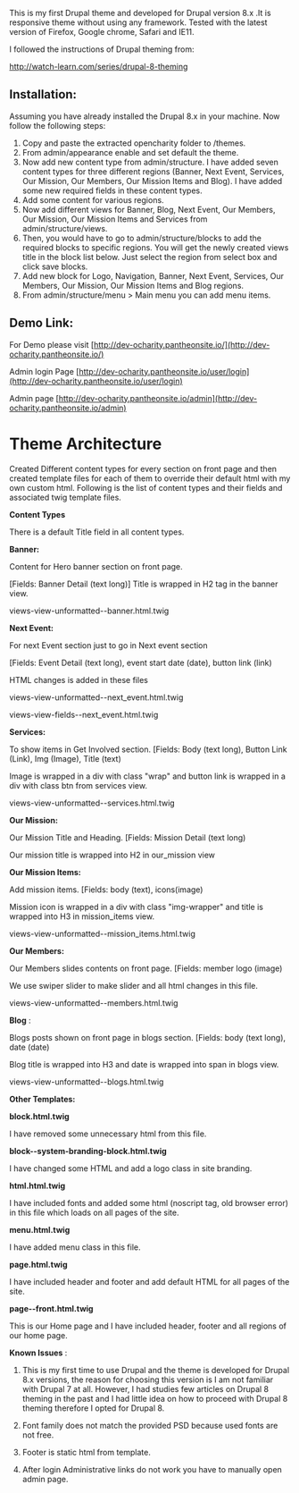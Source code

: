 This is my first Drupal theme and developed for Drupal version 8.x .It is responsive theme without using any framework. Tested with the latest version of Firefox, Google chrome, Safari and IE11.

I followed the instructions of Drupal theming from:

http://watch-learn.com/series/drupal-8-theming

## **Installation:**

Assuming you have already installed the Drupal 8.x in your machine. Now follow the following steps:

1. Copy and paste the extracted opencharity folder to /themes.
2. From admin/appearance enable and set default the theme.
3. Now add new content type from admin/structure. I have added seven content types for three different regions (Banner, Next Event, Services, Our Mission, Our Members, Our Mission Items and Blog). I have added some new required fields in these content types.
4. Add some content for various regions.
5. Now add different views for Banner, Blog, Next Event, Our Members, Our Mission, Our Mission Items and Services from admin/structure/views.
6. Then, you would have to go to admin/structure/blocks to add the required blocks to specific regions. You will get the newly created views title in the block list below. Just select the region from select box and click save blocks.
7. Add new block for Logo, Navigation, Banner, Next Event, Services, Our Members, Our Mission, Our Mission Items and Blog regions.
8. From admin/structure/menu &gt; Main menu you can add menu items.

## **Demo Link:**

For Demo please visit  [http://dev-ocharity.pantheonsite.io/](http://dev-ocharity.pantheonsite.io/)

Admin login Page [http://dev-ocharity.pantheonsite.io/user/login](http://dev-ocharity.pantheonsite.io/user/login)

Admin page [http://dev-ocharity.pantheonsite.io/admin](http://dev-ocharity.pantheonsite.io/admin)

# Theme Architecture

Created Different content types for every section on front page and then created template files for each of them to override their default html with my own custom html. Following is the list of content types and their fields and associated twig template files.

**Content Types**

There is a default Title field in all content types.

**Banner:**

Content for Hero banner section on front page.

[Fields: Banner Detail (text long)] Title is wrapped in H2 tag in the banner view.

views-view-unformatted--banner.html.twig

**Next Event:**

For next Event section just to go in Next event section

[Fields: Event Detail (text long), event start date (date), button link (link)

HTML changes is added in these files

views-view-unformatted--next\_event.html.twig

views-view-fields--next\_event.html.twig

**Services:**

To show items in Get Involved section. [Fields: Body (text long), Button Link (Link), Img (Image), Title (text)

Image is wrapped in a div with class &quot;wrap&quot; and button link is wrapped in a div with class btn from services view.

views-view-unformatted--services.html.twig

**Our Mission:**

Our Mission Title and Heading. [Fields: Mission Detail (text long)

Our mission title is wrapped into H2 in our\_mission view

**Our Mission Items:**

Add mission items. [Fields: body (text), icons(image)

Mission icon is wrapped in a div with class &quot;img-wrapper&quot; and title is wrapped into H3 in mission\_items view.

views-view-unformatted--mission\_items.html.twig

**Our Members:**

Our Members slides contents on front page. [Fields: member logo (image)

We use swiper slider to make slider and all html changes in this file.

views-view-unformatted--members.html.twig

**Blog** :

Blogs posts shown on front page in blogs section. [Fields: body (text long), date (date)

Blog title is wrapped into H3 and date is wrapped into span in blogs view.

views-view-unformatted--blogs.html.twig

**Other Templates:**

**block.html.twig**

I have removed some unnecessary html from this file.

**block--system-branding-block.html.twig**

I have changed some HTML and add a logo class in site branding.

**html.html.twig**

I have included fonts and added some html (noscript tag, old browser error)  in this file which loads on all pages of the site.

**menu.html.twig**

I have added menu class in this file.

**page.html.twig**

I have included header and footer and add default HTML for all pages of the site.

**page--front.html.twig**

This is our Home page and I have included header, footer and all regions of our home page.

**Known Issues** :

1. This is my first time to use Drupal and the theme is developed for Drupal 8.x versions, the reason for choosing this version is I am not familiar with Drupal 7 at all. However, I had studies few articles on Drupal 8 theming in the past and I had little idea on how to proceed with Drupal 8 theming therefore I opted for Drupal 8.

1. Font family does not match the provided PSD because used fonts are not free.
2. Footer is static html from template.
3. After login Administrative links do not work you have to manually open admin page.
